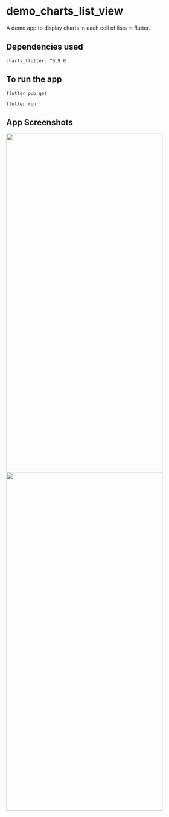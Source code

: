 # demo_charts_list_view

A demo app to display charts in each cell of lists in flutter.


## Dependencies used
```
charts_flutter: ^0.9.0
```
## To run the app

```
flutter pub get 

flutter run
```



## App Screenshots

<img src="https://user-images.githubusercontent.com/25279052/79042798-5bd58280-7c18-11ea-9b8a-9e7216d5c988.png" width="414" height="896" />

<img src="https://user-images.githubusercontent.com/25279052/79042800-5e37dc80-7c18-11ea-8292-2fdf655bae8f.png" width="414" height="896" />

